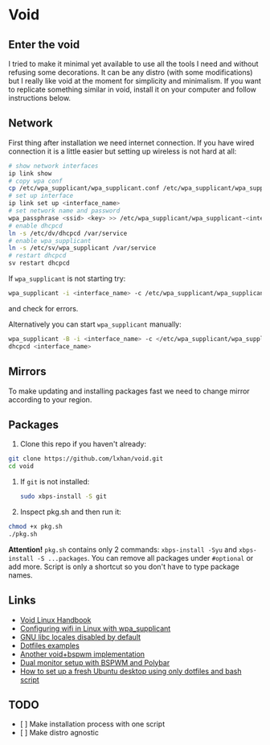 # Void

## Enter the void

I tried to make it minimal yet available to use all the tools I need and without refusing some decorations. It can be any distro \(with some modifications\) but I really like void at the moment for simplicity and minimalism. If you want to replicate something similar in void, install it on your computer and follow instructions below.

## Network

First thing after installation we need internet connection. If you have wired connection it is a little easier but setting up wireless is not hard at all:

```bash
# show network interfaces
ip link show
# copy wpa conf 
cp /etc/wpa_supplicant/wpa_supplicant.conf /etc/wpa_supplicant/wpa_supplicant-<interface_name>.conf
# set up interface
ip link set up <interface_name>
# set network name and password
wpa_passphrase <ssid> <key> >> /etc/wpa_supplicant/wpa_supplicant-<interface_name>.conf
# enable dhcpcd 
ln -s /etc/dv/dhcpcd /var/service
# enable wpa_supplicant
ln -s /etc/sv/wpa_supplicant /var/service
# restart dhcpcd
sv restart dhcpcd
```

If `wpa_supplicant` is not starting try:

```bash
wpa_supplicant -i <interface_name> -c /etc/wpa_supplicant/wpa_supplicant-<interface_name>.conf
```

and check for errors.

Alternatively you can start `wpa_supplicant` manually:

```bash
wpa_supplicant -B -i <interface_name> -c </etc/wpa_supplicant/wpa_supplicant-<interface_name>.conf
dhcpcd <interface_name>
```

## Mirrors

To make updating and installing packages fast we need to change mirror according to your region.

## Packages

1. Clone this repo if you haven't already:

```bash
git clone https://github.com/lxhan/void.git
cd void
```

1. If `git` is not installed:

   ```bash
   sudo xbps-install -S git
   ```

2. Inspect pkg.sh and then run it:

```bash
chmod +x pkg.sh
./pkg.sh
```

**Attention!** `pkg.sh` contains only 2 commands: `xbps-install -Syu` and `xbps-install -S ...packages`. You can remove all packages under `#optional` or add more. Script is only a shortcut so you don't have to type package names.

## Links

- [Void Linux Handbook](https://docs.voidlinux.org/print.html) 
- [Configuring wifi in Linux with wpa_supplicant](https://shapeshed.com/linux-wifi/) 
- [GNU libc locales disabled by default](https://voidlinux.org/news/2013/05/libc-locales-disabled.html) 
- [Dotfiles examples](https://github.com/jmdaly/dotfiles) 
- [Another void+bspwm implementation](https://github.com/Speyll/void-bspwm) 
- [Dual monitor setup with BSPWM and Polybar](https://protesilaos.com/codelog/multihead-bspwm-polybar/) 
- [How to set up a fresh Ubuntu desktop using only dotfiles and bash script](https://victoria.dev/blog/how-to-set-up-a-fresh-ubuntu-desktop-using-only-dotfiles-and-bash-scripts/)

## TODO

* \[  ] Make installation process with one script
* \[  ] Make distro agnostic

